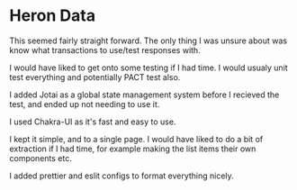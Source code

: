 # Heron Data

This seemed fairly straight forward. The only thing I was unsure about was know what transactions to use/test responses with.

I would have liked to get onto some testing if I had time. I would usualy unit test everything and potentially PACT test also.

I added Jotai as a global state management system before I recieved the test, and ended up not needing to use it.

I used Chakra-UI as it's fast and easy to use.

I kept it simple, and to a single page. I would have liked to do a bit of extraction if I had time, for example making the list items their own components etc.

I added prettier and eslit configs to format everything nicely.
